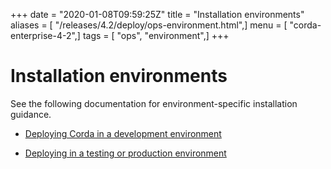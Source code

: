 +++
date = "2020-01-08T09:59:25Z"
title = "Installation environments"
aliases = [ "/releases/4.2/deploy/ops-environment.html",]
menu = [ "corda-enterprise-4-2",]
tags = [ "ops", "environment",]
+++


# Installation environments

See the following documentation for environment-specific installation guidance.


* [Deploying Corda in a development environment](env-dev.md)

* [Deploying in a testing or production environment](env-prod-test.md)



